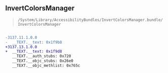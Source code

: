 ## InvertColorsManager

> `/System/Library/AccessibilityBundles/InvertColorsManager.bundle/InvertColorsManager`

```diff

-3137.11.1.0.0
-  __TEXT.__text: 0x1f9b8
+3137.13.1.0.0
+  __TEXT.__text: 0x1f9d8
   __TEXT.__auth_stubs: 0x720
   __TEXT.__objc_stubs: 0x26e0
   __TEXT.__objc_methlist: 0x765c

```
